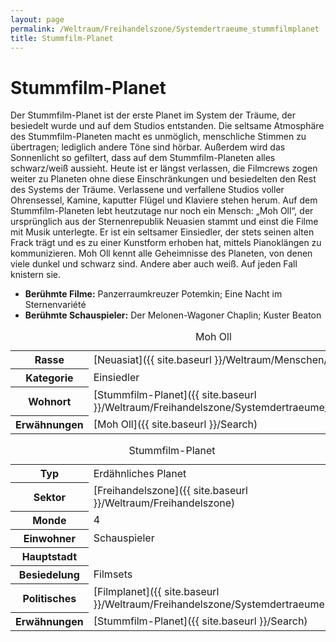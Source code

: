 ```yaml
---
layout: page
permalink: /Weltraum/Freihandelszone/Systemdertraeume_stummfilmplanet
title: Stummfilm-Planet
---
```



# Stummfilm-Planet


Der Stummfilm-Planet ist der erste Planet im System der Träume, der besiedelt wurde und auf dem Studios entstanden. Die seltsame Atmosphäre des Stummfilm-Planeten macht es unmöglich, menschliche Stimmen zu übertragen; lediglich andere Töne sind hörbar. Außerdem wird das Sonnenlicht so gefiltert, dass auf dem Stummfilm-Planeten alles schwarz/weiß aussieht. Heute ist er längst verlassen, die Filmcrews zogen weiter zu Planeten ohne diese Einschränkungen und besiedelten den Rest des Systems der Träume. Verlassene und verfallene Studios voller Ohrensessel, Kamine, kaputter Flügel und Klaviere stehen herum. Auf dem Stummfilm-Planeten lebt heutzutage nur noch ein Mensch: &bdquo;Moh Oll&ldquo;, der ursprünglich aus der Sternenrepublik Neuasien stammt und einst die Filme mit Musik unterlegte. Er ist ein seltsamer Einsiedler, der stets seinen alten Frack trägt und es zu einer Kunstform erhoben hat, mittels Pianoklängen zu kommunizieren. Moh Oll kennt alle Geheimnisse des Planeten, von denen viele dunkel und schwarz sind. Andere aber auch weiß. Auf jeden Fall knistern sie.

- **Berühmte Filme:** Panzerraumkreuzer Potemkin; Eine Nacht im Sternenvari&eacute;t&eacute;
- **Berühmte Schauspieler:** Der Melonen-Wagoner Chaplin; Kuster Beaton

<table data-type="slc">
<caption>Moh Oll</caption>
<tbody>
<tr><th>Rasse</th><td>[Neuasiat]({{ site.baseurl }}/Weltraum/Menschen/Neuasien)</td></tr>
<tr><th>Kategorie</th><td>Einsiedler</td></tr>
<tr><th>Wohnort</th><td>[Stummfilm-Planet]({{ site.baseurl }}/Weltraum/Freihandelszone/Systemdertraeume_stummfilmplanet)</td></tr>
<tr><th>Erwähnungen</th><td>[Moh Oll]({{ site.baseurl }}/Search)</td></tr>
</tbody>
</table>

<aside>
<table data-type="planet">
<caption>Stummfilm-Planet</caption>
<tbody>
<tr><th>Typ</th><td>Erdähnliches Planet</td></tr>
<tr><th>Sektor</th><td>[Freihandelszone]({{ site.baseurl }}/Weltraum/Freihandelszone)</td></tr>
<tr><th>Monde</th><td>4</td></tr>
<tr><th>Einwohner</th><td>Schauspieler</td></tr>
<tr><th>Hauptstadt</th><td> </td></tr>
<tr><th>Besiedelung</th><td>Filmsets</td></tr>
<tr><th>Politisches</th><td>[Filmplanet]({{ site.baseurl }}/Weltraum/Freihandelszone/Systemdertraeume)</td></tr>
<tr><th>Erwähnungen</th><td>[Stummfilm-Planet]({{ site.baseurl }}/Search)</td></tr>
</tbody>
</table>
</aside>

